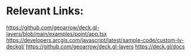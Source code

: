 # Relevant Links:
https://github.com/geoarrow/deck.gl-layers/blob/main/examples/point/app.tsx
https://developers.arcgis.com/javascript/latest/sample-code/custom-lv-deckgl/
https://github.com/geoarrow/deck.gl-layers
https://deck.gl/docs